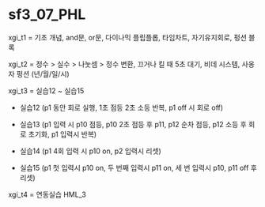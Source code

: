 # sf3_07_PHL


xgi_t1 = 기초 개념, and문, or문, 다이나믹 플립플롭, 타임차트, 자기유지회로, 펑션 블록


xgi_t2 = 정수 > 실수 > 나눗셈 > 정수 변환, 끄거나 킬 때 5초 대기, 비데 시스템, 사옹자 펑션 (년/월/일/시)


xgi_t3 = 실습12 ~ 실습15


 - 실습12 (p1 동안 회로 실행, 1초 점등 2초 소등 반복, p1 off 시 회로 off)

 - 실습13 (p1 입력 시 p10 점등, p10 2초 점등 후 p11, p12 순차 점등, p12 소등 후 회로 초기화, p1 입력시 반복)

 - 실습14 (p1 4회 입력 시 p10 on, p2 입력시 리셋)

 - 실습15 (p1 첫 입력시 p10 on, 두 번째 입력시 p11 on, 세 번 입력시 p10, p11 off 후 리셋)


xgi_t4 = 연동실습 HML_3
